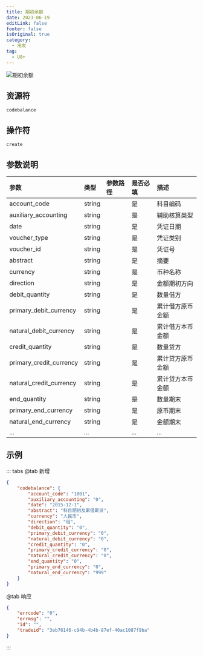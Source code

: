 ```yaml
---
title: 期初余额
date: 2023-06-19
editLink: false
footer: false
isOriginal: true
category:
  - 用友
tag:
  - U8+
---
```


![期初余额](https://nas.ilyl.life:8092/yonyou/u8/codebalance.gif)

## 资源符

`codebalance`
  
## 操作符

`create`

## 参数说明

|参数|类型|参数路径|是否必填|描述|
|:-|:-|:-|:-|:-|
|account_code|string||是|科目编码|
|auxiliary_accounting|string||是|辅助核算类型|
|date|string||是|凭证日期|
|voucher_type|string||是|凭证类别|
|voucher_id|string||是|凭证号|
|abstract|string||是|摘要|
|currency|string||是|币种名称|
|direction|string||是|金额期初方向|
|debit_quantity|string||是|数量借方|
|primary_debit_currency|string||是|累计借方原币金额|
|natural_debit_currency|string||是|累计借方本币金额|
|credit_quantity|string||是|数量贷方|
|primary_credit_currency|string||是|累计贷方原币金额|
|natural_credit_currency|string||是|累计贷方本币金额|
|end_quantity|string||是|数量期末|
|primary_end_currency|string||是|原币期末|
|natural_end_currency|string||是|金额期末|
|...|...||...|...|

## 示例

::: tabs
@tab 新增

```json
{
    "codebalance": {
        "account_code": "1001",
        "auxiliary_accounting": "0",
        "date": "2015-12-1",
        "abstract": "科目期初及累借累贷",
        "currency": "人民币",
        "direction": "借",
        "debit_quantity": "0",
        "primary_debit_currency": "0",
        "natural_debit_currency": "0",
        "credit_quantity": "0",
        "primary_credit_currency": "0",
        "natural_credit_currency": "0",
        "end_quantity": "0",
        "primary_end_currency": "0",
        "natural_end_currency": "999"
    }
}
```

@tab 响应

```json
{
    "errcode": "0",
    "errmsg": "",
    "id": "",
    "tradeid": "3eb76146-c94b-4b4b-87ef-40ac1087f9ba"
}
```

:::
